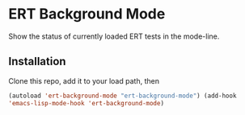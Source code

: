 # ERT Background Mode

Show the status of currently loaded ERT tests in the mode-line.

## Installation

Clone this repo, add it to your load path, then

```lisp
(autoload 'ert-background-mode "ert-background-mode") (add-hook
'emacs-lisp-mode-hook 'ert-background-mode)
```
